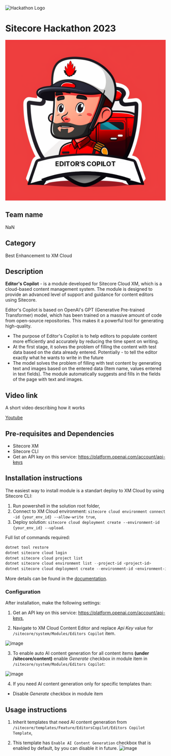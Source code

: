 ![Hackathon Logo](docs/images/hackathon.png?raw=true "Hackathon Logo")
# Sitecore Hackathon 2023

![Hackathon Logo](docs/images/EDITORSCOPILOT_small.png)

## Team name
NaN

## Category
Best Enhancement to XM Cloud

## Description
**Editor's  Copilot** - is a module developed for Sitecore Cloud XM, which is a cloud-based content management system. The module is designed to provide an advanced level of support and guidance for content editors using Sitecore.

Editor's Copilot is based on OpenAI's GPT (Generative Pre-trained Transformer) model, which has been trained on a massive amount of code from open-source repositories. This makes it a powerful tool for generating high-quality.

  - The purpose of Editor's Copilot is to help editors to populate content more efficiently and accurately by reducing the time spent on writing.
  - At the first stage, it solves the problem of filling the content with test data based on the data already entered. Potentially - to tell the editor exactly what he wants to write in the future
- The model solves the problem of filling with test content by generating text and images based on the entered data (Item name, values entered in text fields). The module automatically suggests and fills in the fields of the page with text and images.



## Video link

A short video describing how it works

 [Youtube](http://youtube.com)



## Pre-requisites and Dependencies

- Sitecore XM
- Sitecore CLI
- Get an API key on this service: https://platform.openai.com/account/api-keys


## Installation instructions

The easiest way to install module is a standart deploy to XM Cloud by using Sitecore CLI:

1. Run powershell in the solution root folder,
2. Connect to XM Cloud environment: `sitecore cloud environment connect -id {your_env_id} --allow-write true`,
3. Deploy solution: `sitecore cloud deployment create --environment-id {your_env_id} --upload`.

Full list of commands required:

```powershell
dotnet tool restore                                                                 # restore all tools
dotnet sitecore cloud login                                                         # login in xmcloud
dotnet sitecore cloud project list                                                  # to get list of projects
dotnet sitecore cloud environment list --project-id <project-id>                    # to get environment by project id
dotnet sitecore cloud deployment create --environment-id <environment-id> --upload  # deploy the application
```

More details can be found in the [documentation](https://doc.sitecore.com/xmc/en/developers/xm-cloud/walkthrough--creating-an-xm-cloud-project-using-the-sitecore-cli.html).


### Configuration

After installation, make the following settings:

1. Get an API key on this service: https://platform.openai.com/account/api-keys,

2. Navigate to XM Cloud Content Editor and replace *Api Key* value for `/sitecore/system/Modules/Editors Copilot` item.


![image](https://user-images.githubusercontent.com/6066018/222931875-06ebc62a-73f8-41e9-8cab-a01a735a51f8.png)

3. To enable auto AI content generation for all content items **(under /sitecore/content)** enable *Generate* checkbox in module item in `/sitecore/system/Modules/Editors Copilot`:

![image](https://user-images.githubusercontent.com/6066018/222932235-67cce51b-bbc6-4c2e-a5ad-84410d1e65d4.png)

4. If you need AI content generation only for specific templates than:
- Disable *Generate* checkbox in module item


## Usage instructions

1. Inherit templates that need AI content generation from `/sitecore/templates/Feature/EditorsCopilot/Editors Copilot Template`,

2. This template has `Enable AI Content Generation` checkbox that is enabled by default, by you can disable it in future.
![image](https://user-images.githubusercontent.com/6066018/222932130-3bec9ab7-c52d-4787-82a6-6584cf11d6b9.png)


